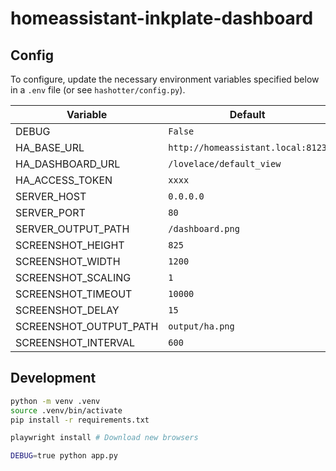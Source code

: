 # homeassistant-inkplate-dashboard

## Config

To configure, update the necessary environment variables specified below in a `.env` file (or see `hashotter/config.py`).

| Variable | Default |
| --- | --- |
| DEBUG | `False` |
| HA_BASE_URL | `http://homeassistant.local:8123` |
| HA_DASHBOARD_URL | `/lovelace/default_view` |
| HA_ACCESS_TOKEN | `xxxx` |
| SERVER_HOST | `0.0.0.0` |
| SERVER_PORT | `80` |
| SERVER_OUTPUT_PATH | `/dashboard.png` |
| SCREENSHOT_HEIGHT | `825` |
| SCREENSHOT_WIDTH | `1200` |
| SCREENSHOT_SCALING | `1` |
| SCREENSHOT_TIMEOUT | `10000` |
| SCREENSHOT_DELAY | `15` |
| SCREENSHOT_OUTPUT_PATH | `output/ha.png` |
| SCREENSHOT_INTERVAL | `600` |

## Development

```sh
python -m venv .venv
source .venv/bin/activate
pip install -r requirements.txt

playwright install # Download new browsers

DEBUG=true python app.py
```
